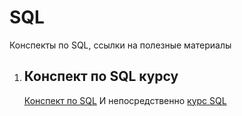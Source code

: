 # SQL
Конспекты по SQL, ссылки на полезные материалы

1) ## Конспект по SQL курсу
   [Конспект по SQL](https://github.com/IsFilimonov/LearningPath/tree/main/2021/Stepik_Interactive-SQL-Simulator)  И непосредственно [курс SQL](https://stepik.org/course/63054/syllabus?search=7244672712) 
